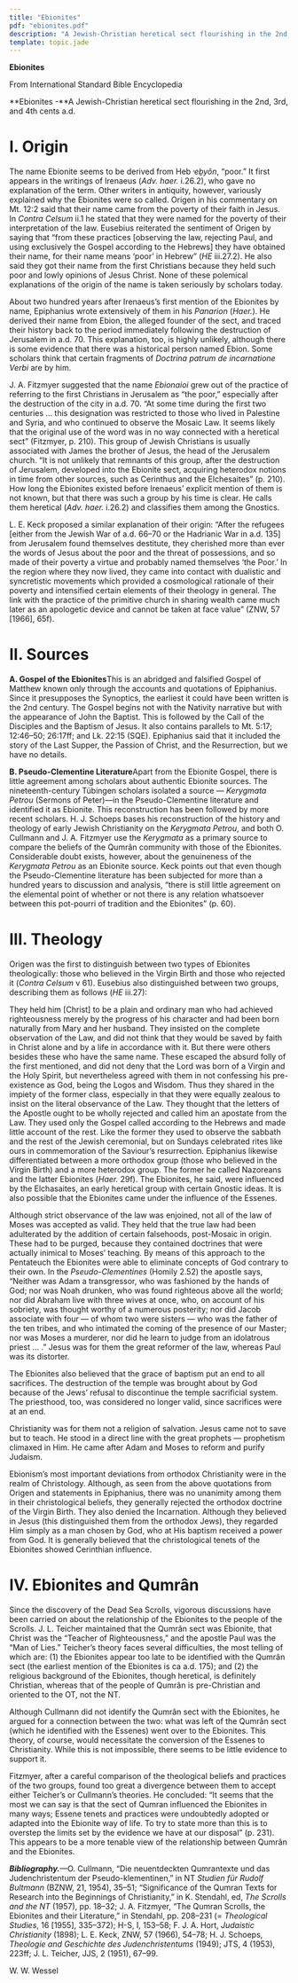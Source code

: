 ```yaml
---
title: "Ebionites"
pdf: "ebionites.pdf"
description: "A Jewish-Christian heretical sect flourishing in the 2nd, 3rd, and 4th cents A.D."
template: topic.jade
---
```



**Ebionites**

From International Standard Bible Encyclopedia

**Ebionites -**A Jewish-Christian heretical sect flourishing in the 2nd,
3rd, and 4th cents a.d.

I. Origin
=========

The name Ebionite seems to be derived from Heb *˒eḇyôn*, “poor.” It
first appears in the writings of Irenaeus (*Adv. haer.* i.26.2), who
gave no explanation of the term. Other writers in antiquity, however,
variously explained why the Ebionites were so called. Origen in his
commentary on Mt. 12:2 said that their name came from the poverty of
their faith in Jesus. In *Contra Celsum* ii.1 he stated that they were
named for the poverty of their interpretation of the law. Eusebius
reiterated the sentiment of Origen by saying that “from these practices
[observing the law, rejecting Paul, and using exclusively the Gospel
according to the Hebrews] they have obtained their name, for their name
means ‘poor’ in Hebrew” (*HE* iii.27.2). He also said they got their
name from the first Christians because they held such poor and lowly
opinions of Jesus Christ. None of these polemical explanations of the
origin of the name is taken seriously by scholars today.

About two hundred years after Irenaeus’s first mention of the Ebionites
by name, Epiphanius wrote extensively of them in his *Panarion*
(*Haer.*). He derived their name from Ebion, the alleged founder of the
sect, and traced their history back to the period immediately following
the destruction of Jerusalem in a.d. 70. This explanation, too, is
highly unlikely, although there is some evidence that there was a
historical person named Ebion. Some scholars think that certain
fragments of *Doctrina patrum de incarnatione Verbi* are by him.

J. A. Fitzmyer suggested that the name *Ebionaioi* grew out of the
practice of referring to the first Christians in Jerusalem as “the
poor,” especially after the destruction of the city in a.d. 70. “At some
time during the first two centuries … this designation was restricted to
those who lived in Palestine and Syria, and who continued to observe the
Mosaic Law. It seems likely that the original use of the word was in no
way connected with a heretical sect” (Fitzmyer, p. 210). This group of
Jewish Christians is usually associated with James the brother of Jesus,
the head of the Jerusalem church. “It is not unlikely that remnants of
this group, after the destruction of Jerusalem, developed into the
Ebionite sect, acquiring heterodox notions in time from other sources,
such as Cerinthus and the Elchesaites” (p. 210). How long the Ebionites
existed before Irenaeus’ explicit mention of them is not known, but that
there was such a group by his time is clear. He calls them heretical
(*Adv. haer.* i.26.2) and classifies them among the Gnostics.

L. E. Keck proposed a similar explanation of their origin: “After the
refugees [either from the Jewish War of a.d. 66–70 or the Hadrianic War
in a.d. 135] from Jerusalem found themselves destitute, they cherished
more than ever the words of Jesus about the poor and the threat of
possessions, and so made of their poverty a virtue and probably named
themselves ‘the Poor.’ In the region where they now lived, they came
into contact with dualistic and syncretistic movements which provided a
cosmological rationale of their poverty and intensified certain elements
of their theology in general. The link with the practice of the
primitive church in sharing wealth came much later as an apologetic
device and cannot be taken at face value” (ZNW, 57 [1966], 65f).

II. Sources
===========

**A. Gospel of the Ebionites**This is an abridged and falsified Gospel
of Matthew known only through the accounts and quotations of Epiphanius.
Since it presupposes the Synoptics, the earliest it could have been
written is the 2nd century. The Gospel begins not with the Nativity
narrative but with the appearance of John the Baptist. This is followed
by the Call of the Disciples and the Baptism of Jesus. It also contains
parallels to Mt. 5:17; 12:46–50; 26:17ff; and Lk. 22:15 (SQE).
Epiphanius said that it included the story of the Last Supper, the
Passion of Christ, and the Resurrection, but we have no details.

**B. Pseudo-Clementine Literature**Apart from the Ebionite Gospel, there
is little agreement among scholars about authentic Ebionite sources. The
nineteenth-century Tübingen scholars isolated a source — *Kerygmata
Petrou* (Sermons of Peter)—in the Pseudo-Clementine literature and
identified it as Ebionite. This reconstruction has been followed by more
recent scholars. H. J. Schoeps bases his reconstruction of the history
and theology of early Jewish Christianity on the *Kerygmata Petrou*, and
both O. Cullmann and J. A. Fitzmyer use the *Kerygmata* as a primary
source to compare the beliefs of the Qumrân community with those of the
Ebionites. Considerable doubt exists, however, about the genuineness of
the *Kerygmata Petrou* as an Ebionite source. Keck points out that even
though the Pseudo-Clementine literature has been subjected for more than
a hundred years to discussion and analysis, “there is still little
agreement on the elemental point of whether or not there is any relation
whatsoever between this pot-pourri of tradition and the Ebionites” (p.
60).

III. Theology
=============

Origen was the first to distinguish between two types of Ebionites
theologically: those who believed in the Virgin Birth and those who
rejected it (*Contra Celsum* v 61). Eusebius also distinguished between
two groups, describing them as follows (*HE* iii.27):

They held him [Christ] to be a plain and ordinary man who had achieved
righteousness merely by the progress of his character and had been born
naturally from Mary and her husband. They insisted on the complete
observation of the Law, and did not think that they would be saved by
faith in Christ alone and by a life in accordance with it. But there
were others besides these who have the same name. These escaped the
absurd folly of the first mentioned, and did not deny that the Lord was
born of a Virgin and the Holy Spirit, but nevertheless agreed with them
in not confessing his pre-existence as God, being the Logos and Wisdom.
Thus they shared in the impiety of the former class, especially in that
they were equally zealous to insist on the literal observance of the
Law. They thought that the letters of the Apostle ought to be wholly
rejected and called him an apostate from the Law. They used only the
Gospel called according to the Hebrews and made little account of the
rest. Like the former they used to observe the sabbath and the rest of
the Jewish ceremonial, but on Sundays celebrated rites like ours in
commemoration of the Saviour’s resurrection. Epiphanius likewise
differentiated between a more orthodox group (those who believed in the
Virgin Birth) and a more heterodox group. The former he called Nazoreans
and the latter Ebionites (*Haer.* 29f). The Ebionites, he said, were
influenced by the Elchasaites, an early heretical group with certain
Gnostic ideas. It is also possible that the Ebionites came under the
influence of the Essenes.

Although strict observance of the law was enjoined, not all of the law
of Moses was accepted as valid. They held that the true law had been
adulterated by the addition of certain falsehoods, post-Mosaic in
origin. These had to be purged, because they contained doctrines that
were actually inimical to Moses’ teaching. By means of this approach to
the Pentateuch the Ebionites were able to eliminate concepts of God
contrary to their own. In the *Pseudo-Clementines* (Homily 2.52) the
apostle says, “Neither was Adam a transgressor, who was fashioned by the
hands of God; nor was Noah drunken, who was found righteous above all
the world; nor did Abraham live with three wives at once, who, on
account of his sobriety, was thought worthy of a numerous posterity; nor
did Jacob associate with four — of whom two were sisters — who was the
father of the ten tribes, and who intimated the coming of the presence
of our Master; nor was Moses a murderer, nor did he learn to judge from
an idolatrous priest … .” Jesus was for them the great reformer of the
law, whereas Paul was its distorter.

The Ebionites also believed that the grace of baptism put an end to all
sacrifices. The destruction of the temple was brought about by God
because of the Jews’ refusal to discontinue the temple sacrificial
system. The priesthood, too, was considered no longer valid, since
sacrifices were at an end.

Christianity was for them not a religion of salvation. Jesus came not to
save but to teach. He stood in a direct line with the great prophets —
prophetism climaxed in Him. He came after Adam and Moses to reform and
purify Judaism.

Ebionism’s most important deviations from orthodox Christianity were in
the realm of Christology. Although, as seen from the above quotations
from Origen and statements in Epiphanius, there was no unanimity among
them in their christological beliefs, they generally rejected the
orthodox doctrine of the Virgin Birth. They also denied the Incarnation.
Although they believed in Jesus (this distinguished them from the
orthodox Jews), they regarded Him simply as a man chosen by God, who at
His baptism received a power from God. It is generally believed that the
christological tenets of the Ebionites showed Cerinthian influence.

IV. Ebionites and Qumrân
========================

Since the discovery of the Dead Sea Scrolls, vigorous discussions have
been carried on about the relationship of the Ebionites to the people of
the Scrolls. J. L. Teicher maintained that the Qumrân sect was Ebionite,
that Christ was the “Teacher of Righteousness,” and the apostle Paul was
the “Man of Lies.” Teicher’s theory faces several difficulties, the most
telling of which are: (1) the Ebionites appear too late to be identified
with the Qumrân sect (the earliest mention of the Ebionites is ca a.d.
175); and (2) the religious background of the Ebionites, though
heretical, is definitely Christian, whereas that of the people of Qumrân
is pre-Christian and oriented to the OT, not the NT.

Although Cullmann did not identify the Qumrân sect with the Ebionites,
he argued for a connection between the two: what was left of the Qumrân
sect (which he identified with the Essenes) went over to the Ebionites.
This theory, of course, would necessitate the conversion of the Essenes
to Christianity. While this is not impossible, there seems to be little
evidence to support it.

Fitzmyer, after a careful comparison of the theological beliefs and
practices of the two groups, found too great a divergence between them
to accept either Teicher’s or Cullmann’s theories. He concluded: “It
seems that the most we can say is that the sect of Qumran influenced the
Ebionites in many ways; Essene tenets and practices were undoubtedly
adopted or adapted into the Ebionite way of life. To try to state more
than this is to overstep the limits set by the evidence we have at our
disposal” (p. 231). This appears to be a more tenable view of the
relationship between Qumrân and the Ebionites.

***Bibliography.***—O. Cullmann, “Die neuentdeckten Qumrantexte und das
Judenchristentum der Pseudo-klementinen,” in NT *Studien für Rudolf
Bultmann* (BZNW, 21, 1954), 35–51; “Significance of the Qumran Texts for
Research into the Beginnings of Christianity,” in K. Stendahl, ed, *The
Scrolls and the NT* (1957), pp. 18–32; J. A. Fitzmyer, “The Qumran
Scrolls, the Ebionites and their Literature,” in Stendahl, pp. 208–231
(= *Theological Studies*, 16 [1955], 335–372); H-S, I, 153–58; F. J. A.
Hort, *Judaistic Christianity* (1898); L. E. Keck, ZNW, 57 (1966),
54–78; H. J. Schoeps, *Theologie and Geschichte des Judenchristentums*
(1949); JTS, 4 (1953), 223ff; J. L. Teicher, JJS, 2 (1951), 67–99.

W. W. Wessel

